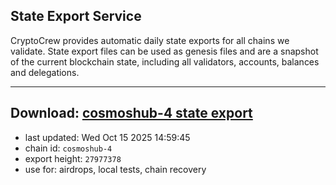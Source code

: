 ## State Export Service
CryptoCrew provides automatic daily state exports for all chains we validate. State export files can be used as genesis files and are a snapshot of the current blockchain state, including all validators, accounts, balances and delegations.

---
**Download: [cosmoshub-4 state export](https://dl-eu2.ccvalidators.com/SERVICE/cosmoshub/cosmoshub-4_export_27977378.json)**
---

- last updated: Wed Oct 15 2025 14:59:45
- chain id: `cosmoshub-4`
- export height: `27977378`
- use for: airdrops, local tests, chain recovery
